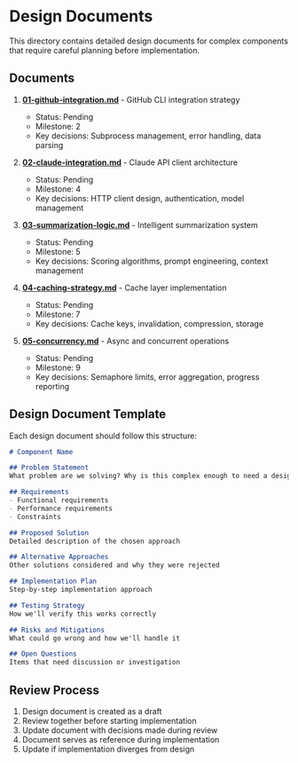 # Design Documents

This directory contains detailed design documents for complex components that require careful planning before implementation.

## Documents

1. **[01-github-integration.md](01-github-integration.md)** - GitHub CLI integration strategy
   - Status: Pending
   - Milestone: 2
   - Key decisions: Subprocess management, error handling, data parsing

2. **[02-claude-integration.md](02-claude-integration.md)** - Claude API client architecture  
   - Status: Pending
   - Milestone: 4
   - Key decisions: HTTP client design, authentication, model management

3. **[03-summarization-logic.md](03-summarization-logic.md)** - Intelligent summarization system
   - Status: Pending
   - Milestone: 5
   - Key decisions: Scoring algorithms, prompt engineering, context management

4. **[04-caching-strategy.md](04-caching-strategy.md)** - Cache layer implementation
   - Status: Pending
   - Milestone: 7
   - Key decisions: Cache keys, invalidation, compression, storage

5. **[05-concurrency.md](05-concurrency.md)** - Async and concurrent operations
   - Status: Pending
   - Milestone: 9
   - Key decisions: Semaphore limits, error aggregation, progress reporting

## Design Document Template

Each design document should follow this structure:

```markdown
# Component Name

## Problem Statement
What problem are we solving? Why is this complex enough to need a design doc?

## Requirements
- Functional requirements
- Performance requirements
- Constraints

## Proposed Solution
Detailed description of the chosen approach

## Alternative Approaches
Other solutions considered and why they were rejected

## Implementation Plan
Step-by-step implementation approach

## Testing Strategy
How we'll verify this works correctly

## Risks and Mitigations
What could go wrong and how we'll handle it

## Open Questions
Items that need discussion or investigation
```

## Review Process

1. Design document is created as a draft
2. Review together before starting implementation
3. Update document with decisions made during review
4. Document serves as reference during implementation
5. Update if implementation diverges from design